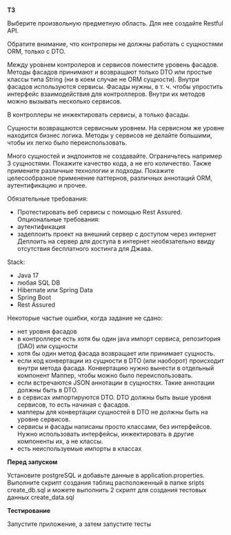 **ТЗ**

Выберите произвольную предметную область. Для нее создайте Restful API.

Обратите внимание, что контролеры не должны работать с сущностями ORM, только с DTO.

Между уровнем контролеров и сервисов поместите уровень фасадов. Методы фасадов принимают и возвращают только DTO или
простые классы типа String (ни в коем случае не ORM сущности). Внутри фасадов используются сервисы. Фасады нужны, в т.
ч. чтобы упростить интерфейс взаимодействия для контроллеров. Внутри их методов можно вызывать несколько сервисов.

В контроллеры не инжектировать сервисы, а только фасады.

Сущности возвращаются сервисным уровнем. На сервисном же уровне находится бизнес логика. Методы у сервисов не делайте
большими, чтобы их легко было переиспользовать.

Много сущностей и эндпоинтов не создавайте. Ограничьтесь например 3 сущностями. Покажите качество кода, а не его
количество. Также примените различные технологии и подходы. Покажите целесообразное применение паттернов, различных
аннотаций ORM, аутентификацию и прочее.

Обязательные требования:

- Протестировать веб сервисы с помощью Rest Assured.
  Опциональные требования:
- аутентификация
- задеплоить проект на внешний сервер с доступом через интернет
  Деплоить на сервер для доступа в интернет необязательно ввиду отсутствия бесплатного хостинга для Джава.
  
Stack:
- Java 17
- любая SQL DB
- Hibernate или Spring Data
- Spring Boot
- Rest Assured

Некоторые частые ошибки, когда задание не сдано:
- нет уровня фасадов
- в контроллере есть хотя бы один java импорт сервиса, репозитория (DAO) или сущности
- хотя бы один метод фасада возвращает или принимает сущность.
- если код конвертации из сущности в DTO (или наоборот) происходит внутри метода фасада. Конвертацию нужно вынести в
  отдельный компонент Маппер, чтобы можно было переиспользовать.
- если встречаются JSON аннотации в сущностях. Такие аннотации должны быть в DTO.
- в сервисах импортируются DTO. DTO должны быть выше уровня сервисов, то есть начиная с фасадов.
- мапперы для конвертации сущностей в DTO не должны быть на уровне сервисов.
- сервисы и фасады написаны просто классами, без интерфейсов. Нужно использовать интерфейсы, инжектировать в другие
  компоненты их, а не классы.
- есть неиспользуемые импорты в классах

**Перед запуском**

Установите postgreSQL и добавьте данные в application.properties.
Выполните скрипт создания таблиц расположенный в папке sripts create_db.sql и можете выполнить 2 скрипт для создания
тестовых данных create_data.sql

**Тестирование**

Запустите приложение, а затем запустите тесты